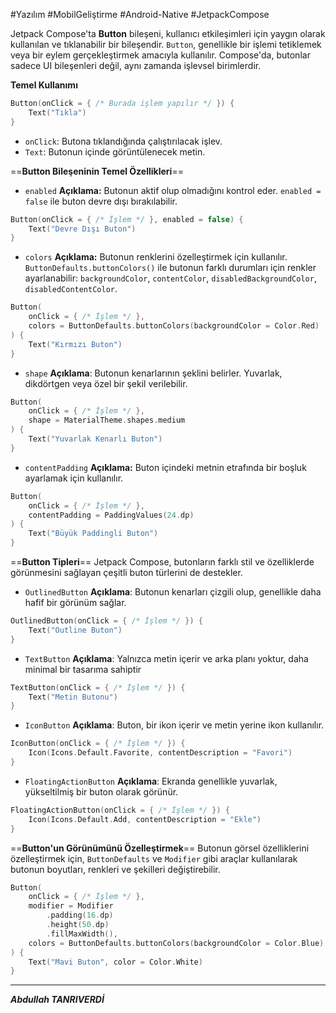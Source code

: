 #Yazılım #MobilGeliştirme #Android-Native  #JetpackCompose

Jetpack Compose'ta **Button** bileşeni, kullanıcı etkileşimleri için yaygın olarak kullanılan ve tıklanabilir bir bileşendir. `Button`, genellikle bir işlemi tetiklemek veya bir eylem gerçekleştirmek amacıyla kullanılır. Compose'da, butonlar sadece UI bileşenleri değil, aynı zamanda işlevsel birimlerdir.

**Temel Kullanımı** 
```kotlin
Button(onClick = { /* Burada işlem yapılır */ }) {
    Text("Tıkla")
}

```
- `onClick`: Butona tıklandığında çalıştırılacak işlev.
- `Text`: Butonun içinde görüntülenecek metin.


==**Button Bileşeninin Temel Özellikleri**==
- `enabled`
**Açıklama:** Butonun aktif olup olmadığını kontrol eder. `enabled = false` ile buton devre dışı bırakılabilir.
```kotlin
Button(onClick = { /* İşlem */ }, enabled = false) {
    Text("Devre Dışı Buton")
}

```


- `colors` 
**Açıklama:** Butonun renklerini özelleştirmek için kullanılır. `ButtonDefaults.buttonColors()` ile butonun farklı durumları için renkler ayarlanabilir: `backgroundColor`, `contentColor`, `disabledBackgroundColor`, `disabledContentColor`.
```kotlin
Button(
    onClick = { /* İşlem */ },
    colors = ButtonDefaults.buttonColors(backgroundColor = Color.Red)
) {
    Text("Kırmızı Buton")
}

```


- `shape`
**Açıklama**: Butonun kenarlarının şeklini belirler. Yuvarlak, dikdörtgen veya özel bir şekil verilebilir.
```kotlin
Button(
    onClick = { /* İşlem */ },
    shape = MaterialTheme.shapes.medium
) {
    Text("Yuvarlak Kenarlı Buton")
}

```


- `contentPadding`
**Açıklama:** Buton içindeki metnin etrafında bir boşluk ayarlamak için kullanılır.
```kotlin
Button(
    onClick = { /* İşlem */ },
    contentPadding = PaddingValues(24.dp)
) {
    Text("Büyük Paddingli Buton")
}

```


==**Button Tipleri**==
Jetpack Compose, butonların farklı stil ve özelliklerde görünmesini sağlayan çeşitli buton türlerini de destekler.

- `OutlinedButton` 
**Açıklama**: Butonun kenarları çizgili olup, genellikle daha hafif bir görünüm sağlar.
```kotlin
OutlinedButton(onClick = { /* İşlem */ }) {
    Text("Outline Buton")
}

```

- `TextButton`
**Açıklama**: Yalnızca metin içerir ve arka planı yoktur, daha minimal bir tasarıma sahiptir
```kotlin
TextButton(onClick = { /* İşlem */ }) {
    Text("Metin Butonu")
}

```

- `IconButton`
**Açıklama**: Buton, bir ikon içerir ve metin yerine ikon kullanılır.
```kotlin
IconButton(onClick = { /* İşlem */ }) {
    Icon(Icons.Default.Favorite, contentDescription = "Favori")
}

```

- `FloatingActionButton`
**Açıklama**: Ekranda genellikle yuvarlak, yükseltilmiş bir buton olarak görünür.
```kotlin
FloatingActionButton(onClick = { /* İşlem */ }) {
    Icon(Icons.Default.Add, contentDescription = "Ekle")
}

```


==**Button'un Görünümünü Özelleştirmek**==
Butonun görsel özelliklerini özelleştirmek için, `ButtonDefaults` ve `Modifier` gibi araçlar kullanılarak butonun boyutları, renkleri ve şekilleri değiştirebilir.
```kotlin
Button(
    onClick = { /* İşlem */ },
    modifier = Modifier
        .padding(16.dp)
        .height(50.dp)
        .fillMaxWidth(),
    colors = ButtonDefaults.buttonColors(backgroundColor = Color.Blue)
) {
    Text("Mavi Buton", color = Color.White)
}

```

---

***Abdullah TANRIVERDİ***
